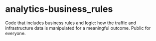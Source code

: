 # analytics-business_rules
Code that includes business rules and logic: how the traffic and infrastructure data is manipulated for a meaningful outcome. Public for everyone.
